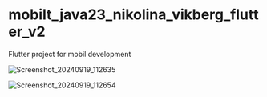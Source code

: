 # mobilt_java23_nikolina_vikberg_flutter_v2

Flutter project for mobil development


![Screenshot_20240919_112635](https://github.com/user-attachments/assets/a315eb17-a516-4d69-9121-53be06429abc)



![Screenshot_20240919_112654](https://github.com/user-attachments/assets/c6c96e7d-f179-445d-8124-8b819d08295c)
